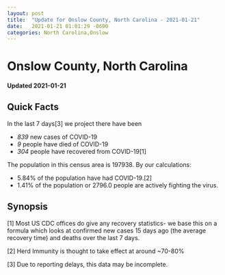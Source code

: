 ```yaml
---
layout: post
title:  "Update for Onslow County, North Carolina - 2021-01-21"
date:   2021-01-21 01:01:29 -0600
categories: North Carolina,Onslow
---
```


# Onslow County, North Carolina
#### Updated 2021-01-21

## Quick Facts

In the last 7 days[3] we project there have been
- *839* new cases of COVID-19
- *9* people have died of COVID-19
- *304* people have recovered from COVID-19[1]

The population in this census area is 197938. By our calculations:
- 5.84% of the population have had COVID-19.[2]
- 1.41% of the population or 2796.0 people are actively fighting the virus.

## Synopsis




[1] Most US CDC offices do give any recovery statistics- we base this on a formula which looks at confirmed new cases
15 days ago (the average recovery time) and deaths over the last 7 days.

[2] Herd Immunity is thought to take effect at around ~70-80%

[3] Due to reporting delays, this data may be incomplete.
 
    